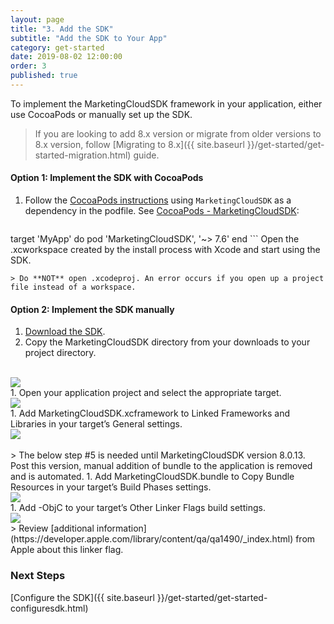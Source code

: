 ```yaml
---
layout: page
title: "3. Add the SDK"
subtitle: "Add the SDK to Your App"
category: get-started
date: 2019-08-02 12:00:00
order: 3
published: true
---
```


To implement the MarketingCloudSDK framework in your application, either use CocoaPods or manually set up the SDK.
> If you are looking to add 8.x version or migrate from older versions to 8.x version, follow [Migrating to 8.x]({{ site.baseurl }}/get-started/get-started-migration.html) guide.

#### Option 1: Implement the SDK with CocoaPods

1. Follow the [CocoaPods instructions](https://guides.cocoapods.org/using/using-cocoapods.html) using `MarketingCloudSDK` as a dependency in the podfile. See [CocoaPods - MarketingCloudSDK](https://cocoapods.org/pods/MarketingCloudSDK):

    ```
target 'MyApp' do
  pod 'MarketingCloudSDK', '~> 7.6'
end
    ```
Open the .xcworkspace created by the install process with Xcode and start using the SDK.

    > Do **NOT** open .xcodeproj. An error occurs if you open up a project file instead of a workspace.

#### Option 2: Implement the SDK manually

1. [Download the SDK](https://github.com/salesforce-marketingcloud/MarketingCloudSDK-iOS).
1. Copy the MarketingCloudSDK directory from your downloads to your project directory.
<br/>
<img class="img-responsive" src="{{ site.baseurl }}/assets/SDKConfigure1.png" /><br/>
1. Open your application project and select the appropriate target.
<br/>
<img class="img-responsive" src="{{ site.baseurl }}/assets/SDKConfigure2.png" /><br/>
1. Add MarketingCloudSDK.xcframework to Linked Frameworks and Libraries in your target’s General settings.
<br/>
<img class="img-responsive" src="{{ site.baseurl }}/assets/SDKConfigure3.png" /><br/>
<br/>
> The below step #5 is needed until MarketingCloudSDK version 8.0.13. Post this version, manual addition of bundle to the application is removed and is automated.
1. Add MarketingCloudSDK.bundle to Copy Bundle Resources in your target’s Build Phases settings.
<br/>
<img class="img-responsive" src="{{ site.baseurl }}/assets/SDKConfigure4.png" /><br/>
1. Add -ObjC to your target’s Other Linker Flags build settings.
<br/>
<img class="img-responsive" src="{{ site.baseurl }}/assets/SDKConfigure5.png" /><br/>
  > Review [additional information](https://developer.apple.com/library/content/qa/qa1490/_index.html) from Apple about this linker flag.

### Next Steps

[Configure the SDK]({{ site.baseurl }}/get-started/get-started-configuresdk.html)

